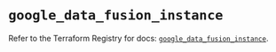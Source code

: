 # `google_data_fusion_instance`

Refer to the Terraform Registry for docs: [`google_data_fusion_instance`](https://registry.terraform.io/providers/hashicorp/google/6.48.0/docs/resources/data_fusion_instance).
